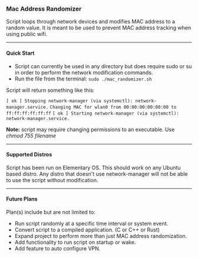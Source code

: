 ### Mac Address Randomizer
Script loops through network devices and modifies MAC address to a random value. It is meant to be used to prevent MAC address tracking when using public wifi.   
___
#### Quick Start
* Script can currently be used in any directory but does require sudo or su in order to perform the network modification commands.
* Run the file from the terminal: `sudo ./mac_randomizer.sh`

Script will return something like this:

`[ ok ] Stopping network-manager (via systemctl): network-manager.service.`
`Changing MAC for wlan0 from 00:00:00:00:00:00 to ff:ff:ff:ff:ff:ff`
`[ ok ] Starting network-manager (via systemctl): network-manager.service.`

**Note:** script may require changing permissions to an executable. Use _chmod 755 filename_
___
#### Supported Distros
Script has been run on Elementary OS. This should work on any Ubuntu based distro. Any distro that doesn't use network-manager will not be able to use the script without modification. 

___
#### Future Plans
Plan(s) include but are not limited to:
* Run script randomly at a specific time interval or system event.
* Convert script to a compiled application. (C or C++ or Rust) 
* Expand project to perform more than just MAC address randomization. 
* Add functionality to run script on startup or wake.
* Add feature to auto configure VPN.